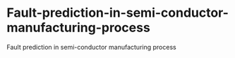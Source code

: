 # Fault-prediction-in-semi-conductor-manufacturing-process
Fault prediction in semi-conductor manufacturing process
